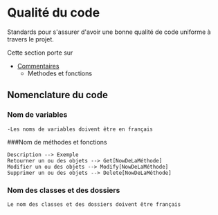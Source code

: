 
Qualité du code
===============

Standards pour s'assurer d'avoir une bonne qualité de code uniforme à travers le projet.

Cette section porte sur
- [Commentaires](commentaires.md)
  - Methodes et fonctions

## Nomenclature du code
  ### Nom de variables
	-Les noms de variables doivent être en français
   ###Nom de méthodes et fonctions
  ```
Description -->	Exemple
Retourner un ou des objets --> Get[NowDeLaMéthode]
Modifier un ou des objets --> Modify[NowDeLaMéthode]
Supprimer un ou des objets --> Delete[NowDeLaMéthode]
```
  ### Nom des classes et des dossiers
  ```
  Le nom des classes et des dossiers doivent être français
  ```

